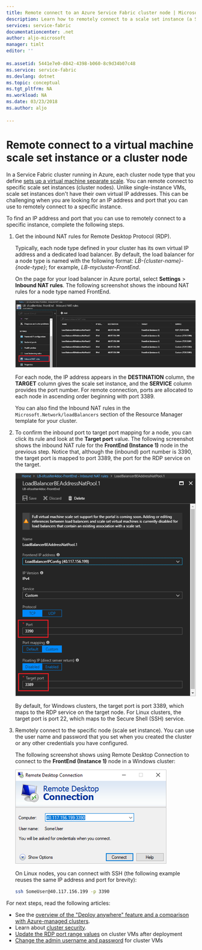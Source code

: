 ```yaml
---
title: Remote connect to an Azure Service Fabric cluster node | Microsoft Docs
description: Learn how to remotely connect to a scale set instance (a Service Fabric cluster node).
services: service-fabric
documentationcenter: .net
author: aljo-microsoft
manager: timlt
editor: ''

ms.assetid: 5441e7e0-d842-4398-b060-8c9d34b07c48
ms.service: service-fabric
ms.devlang: dotnet
ms.topic: conceptual
ms.tgt_pltfrm: NA
ms.workload: NA
ms.date: 03/23/2018
ms.author: aljo

---
```

# Remote connect to a virtual machine scale set instance or a cluster node
In a Service Fabric cluster running in Azure, each cluster node type that you define [sets up a virtual machine separate scale](service-fabric-cluster-nodetypes.md).  You can remote connect to specific scale set instances (cluster nodes).  Unlike single-instance VMs, scale set instances don't have their own virtual IP addresses. This can be challenging when you are looking for an IP address and port that you can use to remotely connect to a specific instance.

To find an IP address and port that you can use to remotely connect to a specific instance, complete the following steps.

1. Get the inbound NAT rules for Remote Desktop Protocol (RDP).

    Typically, each node type defined in your cluster has its own virtual IP address and a dedicated load balancer. By default, the load balancer for a node type is named with the following format: *LB-{cluster-name}-{node-type}*; for example, *LB-mycluster-FrontEnd*. 
    
    On the page for your load balancer in Azure portal, select **Settings** > **Inbound NAT rules**. The following screenshot shows the inbound NAT rules for a node type named FrontEnd. 

    ![Load balancer Inbound NAT rules](./media/service-fabric-cluster-remote-connect-to-azure-cluster-node/nat-rules.png)

    For each node, the IP address appears in the **DESTINATION** column, the **TARGET** column gives the scale set instance, and the **SERVICE** column provides the port number. For remote connection, ports are allocated to each node in ascending order beginning with port 3389.

    You can also find the Inbound NAT rules in the `Microsoft.Network/loadBalancers` section of the Resource Manager template for your cluster.
    
2. To confirm the inbound port to target port mapping for a node, you can click its rule and look at the **Target port** value. The following screenshot shows the inbound NAT rule for the **FrontEnd (Instance 1)** node in the previous step. Notice that, although the (inbound) port number is 3390, the target port is mapped to port 3389, the port for the RDP service on the target.  

    ![Target port mapping](./media/service-fabric-cluster-remote-connect-to-azure-cluster-node/port-mapping.png)

    By default, for Windows clusters, the target port is port 3389, which maps to the RDP service on the target node. For Linux clusters, the target port is port 22, which maps to the Secure Shell (SSH) service.

3. Remotely connect to the specific node (scale set instance). You can use the user name and password that you set when you created the cluster or any other credentials you have configured. 

    The following screenshot shows using Remote Desktop Connection to connect to the **FrontEnd (Instance 1)** node in a Windows cluster:
    
    ![Remote Desktop Connection](./media/service-fabric-cluster-remote-connect-to-azure-cluster-node/rdp.png)

    On Linux nodes, you can connect with SSH (the following example reuses the same IP address and port for brevity):

    ``` bash
    ssh SomeUser@40.117.156.199 -p 3390
    ```


For next steps, read the following articles:
* See the [overview of the "Deploy anywhere" feature and a comparison with Azure-managed clusters](service-fabric-deploy-anywhere.md).
* Learn about [cluster security](service-fabric-cluster-security.md).
* [Update the RDP port range values](./scripts/service-fabric-powershell-change-rdp-port-range.md) on cluster VMs after deployment
* [Change the admin username and password](./scripts/service-fabric-powershell-change-rdp-user-and-pw.md) for cluster VMs


